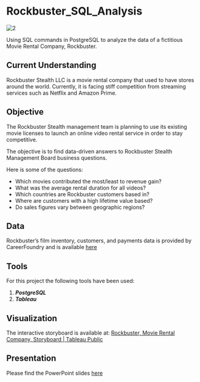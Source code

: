 # Rockbuster_SQL_Analysis
![2](https://user-images.githubusercontent.com/33376927/223197748-e2ea0476-dcb8-4dfa-837e-e4ca379f7e8d.jpg)

Using SQL commands in PostgreSQL to analyze the data of a fictitious Movie Rental Company, Rockbuster.
## Current Understanding
Rockbuster Stealth LLC is a movie rental company that used to have stores around the world. Currently, it is facing stiff competition from streaming services such as Netflix and Amazon Prime.

## Objective
The Rockbuster Stealth management team is planning to use its existing movie licenses to launch an online video rental service in order to stay competitive.

The objective is to find data-driven answers to Rockbuster Stealth Management Board business questions.

Here is some of the questions:
- Which movies contributed the most/least to revenue gain?
- What was the average rental duration for all videos?
- Which countries are Rockbuster customers based in?
- Where are customers with a high lifetime value based?
- Do sales figures vary between geographic regions?

## Data
Rockbuster’s film inventory, customers, and payments data is provided by CareerFoundry and is available [here](https://github.com/mehrnooshh/Rockbuster_SQL_Analysis/tree/main/02%20Data)
## Tools
For this project the following tools have been used:
1. ***PostgreSQL***
2. ***Tableau***

## Visualization
The interactive storyboard is available at: [Rockbuster, Movie Rental Company, Storyboard | Tableau Public](https://public.tableau.com/app/profile/mehrnoosh5165/viz/RockbusterMovieRentalCompanyStoryboard/Rockbuster?publish=yes)

## Presentation
Please find the PowerPoint slides [here](https://github.com/mehrnooshh/Rockbuster_SQL_Analysis/tree/main/04%20Analysis-Sent%20to%20Client)

